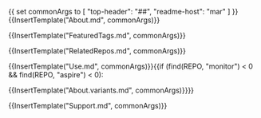 {{
  set commonArgs to [ "top-header": "##", "readme-host": "mar" ]
}}{{InsertTemplate("About.md", commonArgs)}}

{{InsertTemplate("FeaturedTags.md", commonArgs)}}

{{InsertTemplate("RelatedRepos.md", commonArgs)}}

{{InsertTemplate("Use.md", commonArgs)}}{{if (find(REPO, "monitor") < 0 && find(REPO, "aspire") < 0):

{{InsertTemplate("About.variants.md", commonArgs)}}}}

{{InsertTemplate("Support.md", commonArgs)}}

